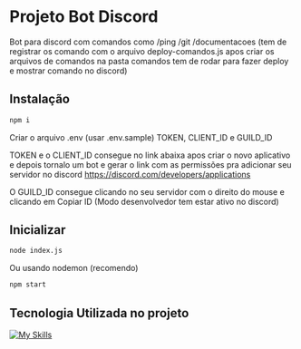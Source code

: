 # Projeto Bot Discord
Bot para discord com comandos como /ping /git /documentacoes (tem de registrar os comando com o arquivo deploy-comandos.js apos criar os arquivos de comandos na pasta comandos tem de rodar para fazer deploy e mostrar comando no discord)

## Instalação

```bash
npm i
```
Criar o arquivo .env (usar .env.sample)
TOKEN, CLIENT_ID e GUILD_ID 

TOKEN e o CLIENT_ID consegue no link abaixa apos criar o novo aplicativo e depois tornalo um bot e gerar o link com as permissões pra adicionar seu servidor no discord
https://discord.com/developers/applications

O GUILD_ID consegue clicando no seu servidor com o direito do mouse e clicando em Copiar ID
(Modo desenvolvedor tem estar ativo no discord)
## Inicializar

```bash
node index.js
````
Ou usando nodemon (recomendo)
```bash
npm start
````
## Tecnologia Utilizada no projeto

[![My Skills](https://skillicons.dev/icons?i=js,nodejs,git,vscode,discord&theme=light)](https://skillicons.dev)